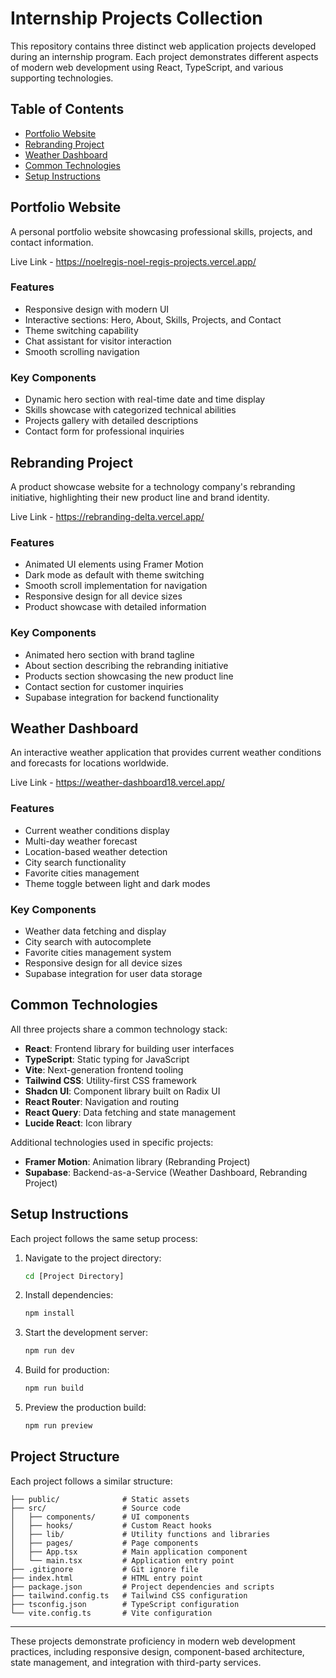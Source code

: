 # Internship Projects Collection

This repository contains three distinct web application projects developed during an internship program. Each project demonstrates different aspects of modern web development using React, TypeScript, and various supporting technologies.

## Table of Contents

- [Portfolio Website](#portfolio-website)
- [Rebranding Project](#rebranding-project)
- [Weather Dashboard](#weather-dashboard)
- [Common Technologies](#common-technologies)
- [Setup Instructions](#setup-instructions)

## Portfolio Website

A personal portfolio website showcasing professional skills, projects, and contact information.

Live Link - https://noelregis-noel-regis-projects.vercel.app/

### Features

- Responsive design with modern UI
- Interactive sections: Hero, About, Skills, Projects, and Contact
- Theme switching capability
- Chat assistant for visitor interaction
- Smooth scrolling navigation

### Key Components

- Dynamic hero section with real-time date and time display
- Skills showcase with categorized technical abilities
- Projects gallery with detailed descriptions
- Contact form for professional inquiries

## Rebranding Project

A product showcase website for a technology company's rebranding initiative, highlighting their new product line and brand identity.

Live Link - https://rebranding-delta.vercel.app/

### Features

- Animated UI elements using Framer Motion
- Dark mode as default with theme switching
- Smooth scroll implementation for navigation
- Responsive design for all device sizes
- Product showcase with detailed information

### Key Components

- Animated hero section with brand tagline
- About section describing the rebranding initiative
- Products section showcasing the new product line
- Contact section for customer inquiries
- Supabase integration for backend functionality

## Weather Dashboard

An interactive weather application that provides current weather conditions and forecasts for locations worldwide.

Live Link - https://weather-dashboard18.vercel.app/

### Features

- Current weather conditions display
- Multi-day weather forecast
- Location-based weather detection
- City search functionality
- Favorite cities management
- Theme toggle between light and dark modes

### Key Components

- Weather data fetching and display
- City search with autocomplete
- Favorite cities management system
- Responsive design for all device sizes
- Supabase integration for user data storage

## Common Technologies

All three projects share a common technology stack:

- **React**: Frontend library for building user interfaces
- **TypeScript**: Static typing for JavaScript
- **Vite**: Next-generation frontend tooling
- **Tailwind CSS**: Utility-first CSS framework
- **Shadcn UI**: Component library built on Radix UI
- **React Router**: Navigation and routing
- **React Query**: Data fetching and state management
- **Lucide React**: Icon library

Additional technologies used in specific projects:

- **Framer Motion**: Animation library (Rebranding Project)
- **Supabase**: Backend-as-a-Service (Weather Dashboard, Rebranding Project)

## Setup Instructions

Each project follows the same setup process:

1. Navigate to the project directory:
   ```bash
   cd [Project Directory]
   ```

2. Install dependencies:
   ```bash
   npm install
   ```

3. Start the development server:
   ```bash
   npm run dev
   ```

4. Build for production:
   ```bash
   npm run build
   ```

5. Preview the production build:
   ```bash
   npm run preview
   ```

## Project Structure

Each project follows a similar structure:

```
├── public/              # Static assets
├── src/                 # Source code
│   ├── components/      # UI components
│   ├── hooks/           # Custom React hooks
│   ├── lib/             # Utility functions and libraries
│   ├── pages/           # Page components
│   ├── App.tsx          # Main application component
│   └── main.tsx         # Application entry point
├── .gitignore           # Git ignore file
├── index.html           # HTML entry point
├── package.json         # Project dependencies and scripts
├── tailwind.config.ts   # Tailwind CSS configuration
├── tsconfig.json        # TypeScript configuration
└── vite.config.ts       # Vite configuration
```

---

These projects demonstrate proficiency in modern web development practices, including responsive design, component-based architecture, state management, and integration with third-party services.

